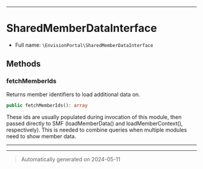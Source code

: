 ***

# SharedMemberDataInterface





* Full name: `\EnvisionPortal\SharedMemberDataInterface`



## Methods


### fetchMemberIds

Returns member identifiers to load additional data on.

```php
public fetchMemberIds(): array
```

These ids are usually populated during invocation of this
module, then passed directly to SMF (loadMemberData() and
loadMemberContext(), respectively).  This is needed to combine
queries when multiple modules need to show member data.










***


***
> Automatically generated on 2024-05-11
